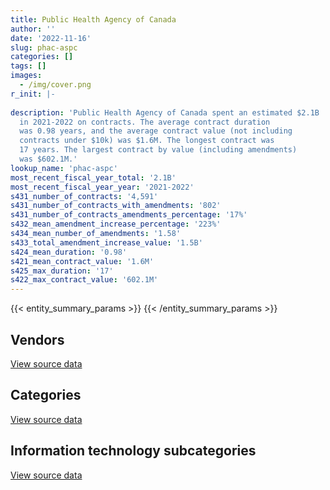 ```yaml
---
title: Public Health Agency of Canada
author: ''
date: '2022-11-16'
slug: phac-aspc
categories: []
tags: []
images:
  - /img/cover.png
r_init: |-
  
description: 'Public Health Agency of Canada spent an estimated $2.1B
  in 2021-2022 on contracts. The average contract duration
  was 0.98 years, and the average contract value (not including
  contracts under $10k) was $1.6M. The longest contract was
  17 years. The largest contract by value (including amendments)
  was $602.1M.'
lookup_name: 'phac-aspc'
most_recent_fiscal_year_total: '2.1B'
most_recent_fiscal_year_year: '2021-2022'
s431_number_of_contracts: '4,591'
s431_number_of_contracts_with_amendments: '802'
s431_number_of_contracts_amendments_percentage: '17%'
s432_mean_amendment_increase_percentage: '223%'
s434_mean_number_of_amendments: '1.58'
s433_total_amendment_increase_value: '1.5B'
s424_mean_duration: '0.98'
s421_mean_contract_value: '1.6M'
s425_max_duration: '17'
s422_max_contract_value: '602.1M'
---
```


<script src="/rmarkdown-libs/htmlwidgets/htmlwidgets.js"></script>
<link href="/rmarkdown-libs/datatables-css/datatables-crosstalk.css" rel="stylesheet" />
<script src="/rmarkdown-libs/datatables-binding/datatables.js"></script>
<script src="/rmarkdown-libs/jquery/jquery-3.6.0.min.js"></script>
<link href="/rmarkdown-libs/dt-core-bootstrap/css/dataTables.bootstrap.min.css" rel="stylesheet" />
<link href="/rmarkdown-libs/dt-core-bootstrap/css/dataTables.bootstrap.extra.css" rel="stylesheet" />
<script src="/rmarkdown-libs/dt-core-bootstrap/js/jquery.dataTables.min.js"></script>
<script src="/rmarkdown-libs/dt-core-bootstrap/js/dataTables.bootstrap.min.js"></script>
<link href="/rmarkdown-libs/crosstalk/css/crosstalk.min.css" rel="stylesheet" />
<script src="/rmarkdown-libs/crosstalk/js/crosstalk.min.js"></script>
<script src="/rmarkdown-libs/htmlwidgets/htmlwidgets.js"></script>
<link href="/rmarkdown-libs/datatables-css/datatables-crosstalk.css" rel="stylesheet" />
<script src="/rmarkdown-libs/datatables-binding/datatables.js"></script>
<script src="/rmarkdown-libs/jquery/jquery-3.6.0.min.js"></script>
<link href="/rmarkdown-libs/dt-core-bootstrap/css/dataTables.bootstrap.min.css" rel="stylesheet" />
<link href="/rmarkdown-libs/dt-core-bootstrap/css/dataTables.bootstrap.extra.css" rel="stylesheet" />
<script src="/rmarkdown-libs/dt-core-bootstrap/js/jquery.dataTables.min.js"></script>
<script src="/rmarkdown-libs/dt-core-bootstrap/js/dataTables.bootstrap.min.js"></script>
<link href="/rmarkdown-libs/crosstalk/css/crosstalk.min.css" rel="stylesheet" />
<script src="/rmarkdown-libs/crosstalk/js/crosstalk.min.js"></script>
<script src="/rmarkdown-libs/htmlwidgets/htmlwidgets.js"></script>
<link href="/rmarkdown-libs/datatables-css/datatables-crosstalk.css" rel="stylesheet" />
<script src="/rmarkdown-libs/datatables-binding/datatables.js"></script>
<script src="/rmarkdown-libs/jquery/jquery-3.6.0.min.js"></script>
<link href="/rmarkdown-libs/dt-core-bootstrap/css/dataTables.bootstrap.min.css" rel="stylesheet" />
<link href="/rmarkdown-libs/dt-core-bootstrap/css/dataTables.bootstrap.extra.css" rel="stylesheet" />
<script src="/rmarkdown-libs/dt-core-bootstrap/js/jquery.dataTables.min.js"></script>
<script src="/rmarkdown-libs/dt-core-bootstrap/js/dataTables.bootstrap.min.js"></script>
<link href="/rmarkdown-libs/crosstalk/css/crosstalk.min.css" rel="stylesheet" />
<script src="/rmarkdown-libs/crosstalk/js/crosstalk.min.js"></script>

{{< entity_summary_params >}}
{{< /entity_summary_params >}}

## Vendors

<div id="htmlwidget-1" style="width:100%;height:auto;" class="datatables html-widget"></div>
<script type="application/json" data-for="htmlwidget-1">{"x":{"style":"bootstrap","filter":"none","vertical":false,"data":[["<a href=\"/vendors/2553164_ontario/\">2553164 Ontario<\/a>","<a href=\"/vendors/3m_canada_company/\">3M Canada Company<\/a>","<a href=\"/vendors/ab_sciex/\">AB Sciex<\/a>","<a href=\"/vendors/abb/\">ABB<\/a>","<a href=\"/vendors/abbott/\">Abbott<\/a>","<a href=\"/vendors/accenture/\">Accenture<\/a>","<a href=\"/vendors/acklands_grainger/\">Acklands Grainger<\/a>","<a href=\"/vendors/act/\">ACT<\/a>","<a href=\"/vendors/adapt_pharma_canada/\">Adapt Pharma Canada<\/a>","<a href=\"/vendors/adpearl/\">AdPearl<\/a>","<a href=\"/vendors/advanced_chippewa_technologies/\">Advanced Chippewa Technologies<\/a>","<a href=\"/vendors/aeroport_de_quebec/\">Aeroport De Quebec<\/a>","<a href=\"/vendors/aeroports_de_montreal/\">Aeroports De Montreal<\/a>","<a href=\"/vendors/agilent/\">Agilent<\/a>","<a href=\"/vendors/ainsworth/\">Ainsworth<\/a>","<a href=\"/vendors/altis_human_resources/\">Altis Human Resources<\/a>","<a href=\"/vendors/amazon/\">Amazon<\/a>","<a href=\"/vendors/amd_medicom/\">AMD Medicom<\/a>","<a href=\"/vendors/anixter/\">Anixter<\/a>","<a href=\"/vendors/apotex/\">Apotex<\/a>","<a href=\"/vendors/ari_financial_services/\">ARI Financial Services<\/a>","<a href=\"/vendors/avi_spl/\">Avi Spl<\/a>","<a href=\"/vendors/b_braun_of_canada/\">B Braun of Canada<\/a>","<a href=\"/vendors/bauer_hockey/\">Bauer Hockey<\/a>","<a href=\"/vendors/bavarian_nordic/\">Bavarian Nordic<\/a>","<a href=\"/vendors/baxter/\">Baxter<\/a>","<a href=\"/vendors/bayshore_healthcare/\">Bayshore Healthcare<\/a>","<a href=\"/vendors/bdo_canada/\">BDO Canada<\/a>","<a href=\"/vendors/beckman_coulter_canada/\">Beckman Coulter Canada<\/a>","<a href=\"/vendors/bell_canada/\">Bell Canada<\/a>","<a href=\"/vendors/beva_global_management/\">Beva Global Management<\/a>","<a href=\"/vendors/bio_nuclear_diagnostics/\">Bio Nuclear Diagnostics<\/a>","<a href=\"/vendors/bio_rad_laboratories_canada/\">Bio Rad Laboratories Canada<\/a>","<a href=\"/vendors/biomerieux_canada/\">Biomerieux Canada<\/a>","<a href=\"/vendors/biron_groupe_sante/\">Biron Groupe Sante<\/a>","<a href=\"/vendors/black_mcdonald/\">Black McDonald<\/a>","<a href=\"/vendors/bluedot/\">BlueDot<\/a>","<a href=\"/vendors/bomimed/\">BOMImed<\/a>","<a href=\"/vendors/breckenhill/\">Breckenhill<\/a>","<a href=\"/vendors/bruker/\">Bruker<\/a>","<a href=\"/vendors/cae/\">CAE<\/a>","<a href=\"/vendors/calian/\">Calian<\/a>","<a href=\"/vendors/calko_group/\">Calko Group<\/a>","<a href=\"/vendors/campbell_drug_stores/\">Campbell Drug Stores<\/a>","<a href=\"/vendors/canada_post/\">Canada Post<\/a>","<a href=\"/vendors/canadian_corps_of_commissionaires/\">Canadian Corps of Commissionaires<\/a>","<a href=\"/vendors/canadian_emergency_ventilators/\">Canadian Emergency Ventilators<\/a>","<a href=\"/vendors/canadian_paediatric_society/\">Canadian Paediatric Society<\/a>","<a href=\"/vendors/canadian_red_cross/\">Canadian Red Cross<\/a>","<a href=\"/vendors/canon/\">Canon<\/a>","<a href=\"/vendors/carahsoft_technology/\">Carahsoft Technology<\/a>","<a href=\"/vendors/cardinal_health_canada/\">Cardinal Health Canada<\/a>","<a href=\"/vendors/carleton_university/\">Carleton University<\/a>","<a href=\"/vendors/cbci_telecom/\">CBCI Telecom<\/a>","<a href=\"/vendors/cdw_canada/\">CDW Canada<\/a>","<a href=\"/vendors/cepheid/\">Cepheid<\/a>","<a href=\"/vendors/charron_human_resources/\">Charron Human Resources<\/a>","<a href=\"/vendors/chu_sainte_justine/\">CHU Sainte Justine<\/a>","<a href=\"/vendors/chubb_edwards/\">Chubb Edwards<\/a>","<a href=\"/vendors/cistel_technology/\">Cistel Technology<\/a>","<a href=\"/vendors/clermark/\">Clermark<\/a>","<a href=\"/vendors/cofomo/\">Cofomo<\/a>","<a href=\"/vendors/commvault_systems/\">Commvault Systems<\/a>","<a href=\"/vendors/compugen/\">Compugen<\/a>","<a href=\"/vendors/confection_aventure/\">Confection Aventure<\/a>","<a href=\"/vendors/contract_community/\">Contract Community<\/a>","<a href=\"/vendors/convergint_technologies/\">Convergint Technologies<\/a>","<a href=\"/vendors/conversart_consulting/\">Conversart Consulting<\/a>","<a href=\"/vendors/cummins_canada/\">Cummins Canada<\/a>","<a href=\"/vendors/d_mark_biosciences/\">D Mark Biosciences<\/a>","<a href=\"/vendors/dalhousie_university/\">Dalhousie University<\/a>","<a href=\"/vendors/decisive_group/\">Decisive Group<\/a>","<a href=\"/vendors/dell_computer/\">Dell Computer<\/a>","<a href=\"/vendors/deloitte/\">Deloitte<\/a>","<a href=\"/vendors/dls_technology/\">DLS Technology<\/a>","<a href=\"/vendors/dmti_spatial/\">Dmti Spatial<\/a>","<a href=\"/vendors/dnr_consulting_group/\">DNR Consulting Group<\/a>","<a href=\"/vendors/donna_cona/\">Donna Cona<\/a>","<a href=\"/vendors/draeger/\">Draeger<\/a>","<a href=\"/vendors/dynacare/\">Dynacare<\/a>","<a href=\"/vendors/dynamic_personnel_consultants/\">Dynamic Personnel Consultants<\/a>","<a href=\"/vendors/eclipsys_solutions/\">Eclipsys Solutions<\/a>","<a href=\"/vendors/ecole_de_langues_abce/\">Ecole De Langues Abce<\/a>","<a href=\"/vendors/ecole_de_langues_eagle/\">Ecole De Langues Eagle<\/a>","<a href=\"/vendors/ecole_de_langues_la_cite/\">Ecole De Langues La Cite<\/a>","<a href=\"/vendors/ekos_research_associates/\">Ekos Research Associates<\/a>","<a href=\"/vendors/elemental_data_collection/\">Elemental Data Collection<\/a>","<a href=\"/vendors/elsevier/\">Elsevier<\/a>","<a href=\"/vendors/emergent_biosolutions/\">Emergent Biosolutions<\/a>","<a href=\"/vendors/environics_research_group/\">Environics Research Group<\/a>","<a href=\"/vendors/eperformance/\">Eperformance<\/a>","<a href=\"/vendors/ernst_young/\">Ernst Young<\/a>","<a href=\"/vendors/esbe_scientific_industries/\">ESBE Scientific Industries<\/a>","<a href=\"/vendors/esri/\">ESRI<\/a>","<a href=\"/vendors/excel_human_resources/\">Excel Human Resources<\/a>","<a href=\"/vendors/factiva/\">Factiva<\/a>","<a href=\"/vendors/fast_forward_french/\">Fast Forward French<\/a>","<a href=\"/vendors/fast_track_staffing/\">Fast Track Staffing<\/a>","<a href=\"/vendors/fca_canada/\">FCA Canada<\/a>","<a href=\"/vendors/federal_express_canada/\">Federal Express Canada<\/a>","<a href=\"/vendors/felix_technology/\">Felix Technology<\/a>","<a href=\"/vendors/ference_company_consulting/\">Ference Company Consulting<\/a>","<a href=\"/vendors/fisher_paykel_healthcare/\">Fisher Paykel Healthcare<\/a>","<a href=\"/vendors/fluid_energy_group/\">Fluid Energy Group<\/a>","<a href=\"/vendors/forrester_research/\">Forrester Research<\/a>","<a href=\"/vendors/fresenius_kabi_canada/\">Fresenius Kabi Canada<\/a>","<a href=\"/vendors/fti_professional_grade/\">FTI Professional Grade<\/a>","<a href=\"/vendors/fujitsu/\">Fujitsu<\/a>","<a href=\"/vendors/g4s_security_services/\">G4S Security Services<\/a>","<a href=\"/vendors/galenvs_sciences/\">Galenvs Sciences<\/a>","<a href=\"/vendors/garda_security_group/\">Garda Security Group<\/a>","<a href=\"/vendors/gartner/\">Gartner<\/a>","<a href=\"/vendors/general_electric_canada/\">General Electric Canada<\/a>","<a href=\"/vendors/general_motors/\">General Motors<\/a>","<a href=\"/vendors/genesis_integration/\">Genesis Integration<\/a>","<a href=\"/vendors/george_courey/\">George Courey<\/a>","<a href=\"/vendors/getinge_canada/\">Getinge Canada<\/a>","<a href=\"/vendors/gilmore_reproductions/\">Gilmore Reproductions<\/a>","<a href=\"/vendors/glaxosmithkline/\">GlaxoSmithKline<\/a>","<a href=\"/vendors/global_life_sciences_solutions/\">Global Life Sciences Solutions<\/a>","<a href=\"/vendors/global_upholstery/\">Global Upholstery<\/a>","<a href=\"/vendors/google_canada/\">Google Canada<\/a>","<a href=\"/vendors/goss_gilroy/\">Goss Gilroy<\/a>","<a href=\"/vendors/government_of_alberta/\">Government of Alberta<\/a>","<a href=\"/vendors/government_of_saskatchewan/\">Government of Saskatchewan<\/a>","<a href=\"/vendors/grand_toy/\">Grand Toy<\/a>","<a href=\"/vendors/graybridge_international_consulting/\">Graybridge International Consulting<\/a>","<a href=\"/vendors/greater_toronto_airport_authority/\">Greater Toronto Airport Authority<\/a>","<a href=\"/vendors/groupe_robert/\">Groupe Robert<\/a>","<a href=\"/vendors/halifax_international_airport/\">Halifax International Airport<\/a>","<a href=\"/vendors/han_chang_medic/\">Han Chang Medic<\/a>","<a href=\"/vendors/hewlett_packard/\">Hewlett Packard<\/a>","<a href=\"/vendors/hr_associates/\">Hr Associates<\/a>","<a href=\"/vendors/ibm_canada/\">IBM Canada<\/a>","<a href=\"/vendors/icu_medical_canada/\">ICU Medical Canada<\/a>","<a href=\"/vendors/illumina_canada/\">Illumina Canada<\/a>","<a href=\"/vendors/imperial_oil/\">Imperial Oil<\/a>","<a href=\"/vendors/inksmith/\">Inksmith<\/a>","<a href=\"/vendors/inland_audio_visual/\">Inland Audio Visual<\/a>","<a href=\"/vendors/insight_software_canada/\">Insight Software Canada<\/a>","<a href=\"/vendors/institute_on_governance/\">Institute On Governance<\/a>","<a href=\"/vendors/inter_medico/\">Inter Medico<\/a>","<a href=\"/vendors/interactive_audio_visual/\">Interactive Audio Visual<\/a>","<a href=\"/vendors/international_reporting/\">International Reporting<\/a>","<a href=\"/vendors/iqvia/\">Iqvia<\/a>","<a href=\"/vendors/iron_mountain/\">Iron Mountain<\/a>","<a href=\"/vendors/isoplex/\">Isoplex<\/a>","<a href=\"/vendors/itex/\">ITEX<\/a>","<a href=\"/vendors/j_sterling_industries/\">J Sterling Industries<\/a>","<a href=\"/vendors/jeol/\">Jeol<\/a>","<a href=\"/vendors/joseph_ribkoff/\">Joseph Ribkoff<\/a>","<a href=\"/vendors/kone/\">KONE<\/a>","<a href=\"/vendors/konica_minolta_business_solutions/\">Konica Minolta Business Solutions<\/a>","<a href=\"/vendors/korn_ferry_ca/\">Korn Ferry Ca<\/a>","<a href=\"/vendors/kpmg/\">KPMG<\/a>","<a href=\"/vendors/language_marketplace/\">Language Marketplace<\/a>","<a href=\"/vendors/language_research_development_group/\">Language Research Development Group<\/a>","<a href=\"/vendors/lansdowne_technologies/\">Lansdowne Technologies<\/a>","<a href=\"/vendors/larry_penner_enterprises/\">Larry Penner Enterprises<\/a>","<a href=\"/vendors/lean_agility/\">Lean Agility<\/a>","<a href=\"/vendors/leger_marketing/\">Leger Marketing<\/a>","<a href=\"/vendors/les_traductions_tessier/\">Les Traductions Tessier<\/a>","<a href=\"/vendors/life_technologies/\">Life Technologies<\/a>","<a href=\"/vendors/lifelabs/\">LifeLabs<\/a>","<a href=\"/vendors/lionbridge/\">Lionbridge<\/a>","<a href=\"/vendors/logistik_unicorp/\">Logistik Unicorp<\/a>","<a href=\"/vendors/lowe_martin_company/\">Lowe Martin Company<\/a>","<a href=\"/vendors/lro_staffing/\">LRO Staffing<\/a>","<a href=\"/vendors/lucira_health/\">Lucira Health<\/a>","<a href=\"/vendors/luminultra_technologies/\">LuminUltra Technologies<\/a>","<a href=\"/vendors/markido/\">Markido<\/a>","<a href=\"/vendors/maxsys_staffing_and_consulting/\">Maxsys Staffing and Consulting<\/a>","<a href=\"/vendors/mcgill_university/\">Mcgill University<\/a>","<a href=\"/vendors/mckesson_canada/\">McKesson Canada<\/a>","<a href=\"/vendors/mcmaster_university/\">Mcmaster University<\/a>","<a href=\"/vendors/medi_select/\">Medi Select<\/a>","<a href=\"/vendors/medtronic_canada/\">Medtronic Canada<\/a>","<a href=\"/vendors/meridian_medical_technologies/\">Meridian Medical Technologies<\/a>","<a href=\"/vendors/metro_logistics/\">Metro Logistics<\/a>","<a href=\"/vendors/micronostyx/\">Micronostyx<\/a>","<a href=\"/vendors/microsoft_canada/\">Microsoft Canada<\/a>","<a href=\"/vendors/millipore_canada/\">Millipore Canada<\/a>","<a href=\"/vendors/ministry_of_finance/\">Ministry of Finance<\/a>","<a href=\"/vendors/mishkumi_technologies/\">Mishkumi Technologies<\/a>","<a href=\"/vendors/mitsubishi_motor_sales/\">Mitsubishi Motor Sales<\/a>","<a href=\"/vendors/mnp/\">MNP<\/a>","<a href=\"/vendors/mufactor/\">Mufactor<\/a>","<a href=\"/vendors/mustang_survival/\">Mustang Survival<\/a>","<a href=\"/vendors/natco_pharma_canada/\">Natco Pharma Canada<\/a>","<a href=\"/vendors/nations_translation_group/\">Nations Translation Group<\/a>","<a href=\"/vendors/nattiq/\">NATTIQ<\/a>","<a href=\"/vendors/nav_canada/\">NAV Canada<\/a>","<a href=\"/vendors/neptune_security_services/\">Neptune Security Services<\/a>","<a href=\"/vendors/new_england_biolabs/\">New England Biolabs<\/a>","<a href=\"/vendors/newfound_recruiting/\">Newfound Recruiting<\/a>","<a href=\"/vendors/nisha_techonologies/\">Nisha Techonologies<\/a>","<a href=\"/vendors/nissan_canada/\">Nissan Canada<\/a>","<a href=\"/vendors/nmc_dynaplas/\">Nmc Dynaplas<\/a>","<a href=\"/vendors/nortak_software/\">Nortak Software<\/a>","<a href=\"/vendors/northern_micro/\">Northern Micro<\/a>","<a href=\"/vendors/nova_networks/\">Nova Networks<\/a>","<a href=\"/vendors/onx_enterprise_solutions/\">OnX Enterprise Solutions<\/a>","<a href=\"/vendors/opentext/\">OpenText<\/a>","<a href=\"/vendors/oproma/\">Oproma<\/a>","<a href=\"/vendors/optiv_canada_federal/\">Optiv Canada Federal<\/a>","<a href=\"/vendors/oracle_canada/\">Oracle Canada<\/a>","<a href=\"/vendors/orbis_risk_consulting/\">Orbis Risk Consulting<\/a>","<a href=\"/vendors/ottawa_convention_centre/\">Ottawa Convention Centre<\/a>","<a href=\"/vendors/oxford_nanopore_technologies/\">Oxford Nanopore Technologies<\/a>","<a href=\"/vendors/paladin_group/\">Paladin Group<\/a>","<a href=\"/vendors/pattison_sign_group/\">Pattison Sign Group<\/a>","<a href=\"/vendors/pra/\">PRA<\/a>","<a href=\"/vendors/precision_adm/\">Precision ADM<\/a>","<a href=\"/vendors/pricewaterhouse_coopers/\">Pricewaterhouse Coopers<\/a>","<a href=\"/vendors/primed_medical_products/\">PRIMED Medical Products<\/a>","<a href=\"/vendors/proline_advantage/\">Proline Advantage<\/a>","<a href=\"/vendors/prologic_systems/\">Prologic Systems<\/a>","<a href=\"/vendors/proquest/\">ProQuest<\/a>","<a href=\"/vendors/purespirit_solutions/\">PureSpirIT Solutions<\/a>","<a href=\"/vendors/qiagen/\">QIAGEN<\/a>","<a href=\"/vendors/qmr/\">QMR<\/a>","<a href=\"/vendors/quantum_management_services/\">Quantum Management Services<\/a>","<a href=\"/vendors/quartz_nature/\">Quartz Nature<\/a>","<a href=\"/vendors/queen_s_university/\">Queen’s University<\/a>","<a href=\"/vendors/quintet_consulting/\">Quintet Consulting<\/a>","<a href=\"/vendors/quorus_consulting_group/\">Quorus Consulting Group<\/a>","<a href=\"/vendors/r_r_international_translation/\">R R International Translation<\/a>","<a href=\"/vendors/rafa_laboratories/\">Rafa Laboratories<\/a>","<a href=\"/vendors/randstad/\">Randstad<\/a>","<a href=\"/vendors/raymond_chabot_grant_thornton/\">Raymond Chabot Grant Thornton<\/a>","<a href=\"/vendors/reactor_engineering_group/\">Reactor Engineering Group<\/a>","<a href=\"/vendors/redacted/\">Redacted<\/a>","<a href=\"/vendors/ricoh/\">Ricoh<\/a>","<a href=\"/vendors/risk_sciences_international/\">Risk Sciences International<\/a>","<a href=\"/vendors/roche_diagnostics/\">Roche Diagnostics<\/a>","<a href=\"/vendors/rogers/\">Rogers<\/a>","<a href=\"/vendors/roudel_medical_and_surgical/\">Roudel Medical and Surgical<\/a>","<a href=\"/vendors/rtg_protech/\">Rtg Protech<\/a>","<a href=\"/vendors/salesforce_canada/\">Salesforce Canada<\/a>","<a href=\"/vendors/samson_associes/\">Samson Associes<\/a>","<a href=\"/vendors/sandoz_canada/\">Sandoz Canada<\/a>","<a href=\"/vendors/sartorius_stedim_north_america/\">Sartorius Stedim North America<\/a>","<a href=\"/vendors/sas_institute/\">SAS Institute<\/a>","<a href=\"/vendors/seegene_canada/\">Seegene Canada<\/a>","<a href=\"/vendors/seqirus_canada/\">Seqirus Canada<\/a>","<a href=\"/vendors/shi_canada/\">SHI Canada<\/a>","<a href=\"/vendors/siemens/\">Siemens<\/a>","<a href=\"/vendors/smiths_medical_canada/\">Smiths Medical Canada<\/a>","<a href=\"/vendors/softchoice/\">Softchoice<\/a>","<a href=\"/vendors/softsim_technologies/\">Softsim Technologies<\/a>","<a href=\"/vendors/solotech/\">Solotech<\/a>","<a href=\"/vendors/southmedic/\">Southmedic<\/a>","<a href=\"/vendors/spartan_bioscience/\">Spartan Bioscience<\/a>","<a href=\"/vendors/spearhead_management_canada/\">Spearhead Management Canada<\/a>","<a href=\"/vendors/st_john_ambulance/\">St John Ambulance<\/a>","<a href=\"/vendors/stanfields/\">Stanfields<\/a>","<a href=\"/vendors/steris_canada/\">STERIS Canada<\/a>","<a href=\"/vendors/stryker_canada/\">Stryker Canada<\/a>","<a href=\"/vendors/subaru_canada/\">Subaru Canada<\/a>","<a href=\"/vendors/suncor_energy/\">Suncor Energy<\/a>","<a href=\"/vendors/supermax_healthcare_canada/\">Supermax Healthcare Canada<\/a>","<a href=\"/vendors/switch_health/\">Switch Health<\/a>","<a href=\"/vendors/systems_for_research/\">Systems for Research<\/a>","<a href=\"/vendors/systemscope/\">Systemscope<\/a>","<a href=\"/vendors/tag_hr/\">Tag HR<\/a>","<a href=\"/vendors/teknion/\">Teknion<\/a>","<a href=\"/vendors/teksystems_canada/\">TEKsystems Canada<\/a>","<a href=\"/vendors/telus_canada/\">Telus Canada<\/a>","<a href=\"/vendors/tenaquip/\">Tenaquip<\/a>","<a href=\"/vendors/tervita/\">Tervita<\/a>","<a href=\"/vendors/the_aim_group/\">The AIM Group<\/a>","<a href=\"/vendors/the_calgary_airport_authority/\">The Calgary Airport Authority<\/a>","<a href=\"/vendors/the_right_door_consulting/\">The Right Door Consulting<\/a>","<a href=\"/vendors/the_stevens_company/\">The Stevens Company<\/a>","<a href=\"/vendors/the_university_of_western_ontario/\">The University of Western Ontario<\/a>","<a href=\"/vendors/thermo_fisher_scientific/\">Thermo Fisher Scientific<\/a>","<a href=\"/vendors/thornhill_medical/\">Thornhill Medical<\/a>","<a href=\"/vendors/toronto_metropolitan_university/\">Toronto Metropolitan University<\/a>","<a href=\"/vendors/toronto_port_authority/\">Toronto Port Authority<\/a>","<a href=\"/vendors/toronto_stamp/\">Toronto Stamp<\/a>","<a href=\"/vendors/toyota/\">Toyota<\/a>","<a href=\"/vendors/tpg_technology_consultants/\">TPG Technology Consultants<\/a>","<a href=\"/vendors/trane_canada/\">Trane Canada<\/a>","<a href=\"/vendors/triplewell_canada/\">Triplewell Canada<\/a>","<a href=\"/vendors/trudell_healthcare_solutions/\">Trudell Healthcare Solutions<\/a>","<a href=\"/vendors/turtle_island_staffing/\">Turtle Island Staffing<\/a>","<a href=\"/vendors/tyco_integrated_fire_security/\">Tyco Integrated Fire Security<\/a>","<a href=\"/vendors/ubiqus_canada/\">Ubiqus Canada<\/a>","<a href=\"/vendors/universal_protection_service/\">Universal Protection Service<\/a>","<a href=\"/vendors/university_of_alberta/\">University of Alberta<\/a>","<a href=\"/vendors/university_of_british_columbia/\">University of British Columbia<\/a>","<a href=\"/vendors/university_of_calgary/\">University of Calgary<\/a>","<a href=\"/vendors/university_of_guelph/\">University of Guelph<\/a>","<a href=\"/vendors/university_of_manitoba/\">University of Manitoba<\/a>","<a href=\"/vendors/university_of_ottawa/\">University of Ottawa<\/a>","<a href=\"/vendors/university_of_regina/\">University of Regina<\/a>","<a href=\"/vendors/university_of_saskatchewan/\">University of Saskatchewan<\/a>","<a href=\"/vendors/university_of_toronto/\">University of Toronto<\/a>","<a href=\"/vendors/university_of_waterloo/\">University of Waterloo<\/a>","<a href=\"/vendors/university_of_western_ontario/\">University of Western Ontario<\/a>","<a href=\"/vendors/urban_valley_transport/\">Urban Valley Transport<\/a>","<a href=\"/vendors/vancouver_airport_authority/\">Vancouver Airport Authority<\/a>","<a href=\"/vendors/vanrx_pharmasystems/\">Vanrx Pharmasystems<\/a>","<a href=\"/vendors/versacom/\">Versacom<\/a>","<a href=\"/vendors/vidcruiter/\">Vidcruiter<\/a>","<a href=\"/vendors/virtual_possibilities_division/\">Virtual Possibilities Division<\/a>","<a href=\"/vendors/visiontec/\">Visiontec<\/a>","<a href=\"/vendors/voyageur_transportation/\">Voyageur Transportation<\/a>","<a href=\"/vendors/vwr_international/\">VWR International<\/a>","<a href=\"/vendors/waters/\">Waters<\/a>","<a href=\"/vendors/wazana_clothing/\">Wazana Clothing<\/a>","<a href=\"/vendors/wesco_distribution_canada/\">WESCO Distribution Canada<\/a>","<a href=\"/vendors/westcomb_outerwear/\">Westcomb Outerwear<\/a>","<a href=\"/vendors/winmar/\">Winmar<\/a>","<a href=\"/vendors/winnipeg_airport_authority/\">Winnipeg Airport Authority<\/a>","<a href=\"/vendors/wolters_kluwer/\">Wolters Kluwer<\/a>","<a href=\"/vendors/woolly_mammoth_outerwear/\">Woolly Mammoth Outerwear<\/a>","<a href=\"/vendors/wsp/\">WSP<\/a>","<a href=\"/vendors/xerox/\">Xerox<\/a>","<a href=\"/vendors/xtract_technologies/\">Xtract Technologies<\/a>"],[null,null,63649.41,null,36701.71,31932.06,96869.82,null,null,null,null,null,null,266302.7,null,null,null,null,370773.9,null,14175,null,null,null,4405322.4,null,null,85049.87,425126.83,37480.63,null,null,54590.15,47387.68,null,null,null,null,null,39793.99,null,null,null,null,592.48,184284.02,null,2614524.67,null,15330.13,null,77551.22,null,null,24992.13,null,34804,107772.12,53138.4,null,null,null,5597.57,105584.67,null,58240.04,17495.98,14238,null,58943.81,null,4819.75,828887.95,97350.19,28862.2,19798.97,116435.04,12566.59,null,null,93176.53,496751.17,48554.71,null,14826.21,null,null,null,1589432.03,5869.92,null,null,null,48101.64,418810.23,770257.99,33494.09,null,null,null,59629.18,null,null,null,null,null,null,6369.89,null,null,null,71347.5,62090.51,null,294971.6,null,672847.68,16950,14205799.73,null,11477.98,null,81881.69,776654.43,32580.48,null,19323,null,null,null,null,null,null,93315.85,null,2987954.92,null,null,128948.94,null,null,526639.39,null,72371.04,null,34234.87,null,20420.4,null,15876.9,null,16213.77,3599.87,null,403965.78,66179.84,41583.67,54787.34,28864.5,32391.17,70439.82,26086.22,551089.73,null,301603.56,null,null,61691.07,null,null,null,64431.95,235621.3,392263.68,27993.33,null,null,88511.29,null,null,104596.08,34967.9,104129.03,13153.2,null,null,null,null,null,null,null,null,null,27176.58,33472.7,162599.44,27516.63,null,24015.52,774327.57,null,8920.94,74580,5152.8,null,680617.53,null,108244.75,161022.12,null,4138.08,162713.13,null,1886.79,null,null,49600.19,26291.13,null,260602.77,305876.53,18050.06,null,219329.32,null,null,0,null,17522.72,211207.75,null,null,179881.97,null,269503.42,24459.24,null,0,null,82836.2,110814.88,102900,35877.5,null,null,22446.66,22083.46,null,null,null,15913.79,null,null,350402.56,13253.28,null,36403.37,14947.3,null,null,null,null,null,null,67510,null,null,null,null,36225,429038.89,null,null,null,12770.42,873194.64,null,null,null,null,null,null,46133.46,null,null,34814.88,31517.52,84750,null,1018194.49,176079.4,38603.85,300798.7,15637.44,463097.7,null,286038.42,null,56528.17,94543.25,null,null,null,179593.27,null,null,null,null,43765.89,15970.5,null,null,null,null,null,null,null,20370,36126.75,60427.13],[986739.16,null,67214.25,null,178453.2,27370.34,683413.17,9596.25,155940,null,null,null,null,50512.3,null,null,13661.2,170389.69,null,null,null,null,null,null,null,null,293180.55,null,189266.26,null,9239.91,253186.29,15078.91,821947.84,null,null,173915.88,78618.01,24611.4,39988.64,null,null,null,1790850.95,10820.52,1476534.93,null,2621687.75,1536157.7,20525.46,null,64912.9,24750,10769.8,25754.39,null,null,133066.39,111062.23,null,2289.83,null,11014.5,null,null,69368.8,null,24408,128336.25,248915.08,null,5777.9,89603.28,null,30836.4,null,null,null,404949.18,null,74332.93,null,91284.15,null,44824.51,17037.57,null,null,1593786.64,179619.58,35527.2,null,1586987.52,45371.08,1338654.71,772368.29,212438.71,null,null,null,null,null,null,null,null,null,null,18199.7,null,null,608753.76,59972.5,67253.85,null,46650.08,null,674691.1,null,16621881.36,null,null,null,147513.63,735403.28,39267.09,97455.47,null,null,null,null,null,null,null,359421.34,null,2576467.01,16280.25,null,15060.62,null,55836,1033120.4,10676.58,99953.96,null,25355.76,null,null,null,16389.42,null,19590.98,14312.28,null,535239.74,89636.6,50069.03,177208.46,null,53008.58,161669.77,212653.78,802577.52,null,103411.6,null,38205.08,null,null,null,null,52855.58,218527.43,772688.35,52742.03,186597.76,1017696.92,147347.64,null,null,210000,15131.97,380832.79,null,40075.35,102773.23,null,null,183455.5,26170.26,null,2733333.33,null,null,33564.41,53935.2,null,null,29662.5,1386509.3,null,76767.04,33900,3882.25,null,22766.71,39304,19202.43,70339.24,null,11285.67,118995.87,null,9865.21,null,null,null,47562.13,null,127597.31,432449.18,24516.06,null,322589.75,9351.88,null,0,null,null,86282.34,null,339775.2,262189.27,206758.54,180207.05,24526.26,null,62390.87,null,33900,111118.48,103181.92,null,null,9679171.56,31199.48,27259.53,null,24201.72,31188,64481.59,null,2014169.59,407752.1,66827.16,null,22345.06,null,28716.45,null,null,null,null,39776,175141.51,null,null,null,37755.36,21238.77,42291.09,null,32487.5,440177.51,34122.58,485312.93,5345363.17,23967.3,null,null,null,null,214148.75,null,null,21919.32,95762.12,55935,null,1272733.84,77335.01,38709.62,331882.68,7601.76,406675.28,null,296797.19,null,null,null,null,null,null,127097.6,null,null,356293,117569.63,22343.92,null,null,null,null,4445.45,null,1359.63,null,38535,50844.04,193822.87],[9725.57,0,77982.69,null,5369721.87,3652849.74,2481786.47,438.69,null,2784320,136962.19,null,null,23042.25,42431.3,61339.53,4986338.8,18850771.85,null,214149.81,null,13073.03,3993774.25,7345000,null,12597098.37,8595132.48,null,284560.4,null,7263.74,51976334.78,null,36156016.19,null,null,763984.03,7121983.94,null,75139.25,282500000,674975,17514455.97,163415149.05,11526,11330961.36,169500000,2527708.86,19586871.58,20469.38,7256.08,857176.31,null,null,17363.52,null,null,127202.49,70858.98,null,417893.92,99666,null,109112.87,8102377.25,54605.01,61210.91,25798.41,9959.46,3392850.6,1497232.3,null,818417.78,6413778.19,16529.31,null,null,6969.04,10557603.62,null,null,null,63428.53,null,7714.29,182964.95,39365.81,null,1727368.6,null,null,null,51715850.5,363360.11,1267561.92,null,74600.76,2222.07,44268.83,17238137.47,null,78750,6448443.7,74641995.15,null,822735.21,237300000,null,2912943.48,4188092.29,4124677.44,2103898.02,5615.58,9381476.71,78178.43,39664078.02,7268404.33,13887.7,16591346.63,297093.41,null,790463.89,77834.27,655093.68,53040.23,2223202.93,null,4204721.11,10125055.29,null,3084901,7566480,null,1381134.93,6439913.22,1726697.08,13557.86,56579411.42,null,23385.55,35000,6064306.77,null,79100,79803.06,426822.46,113565000,null,27792616.91,16870.57,26324893.09,19537.46,74363.75,14249.3,762556.83,40610.97,19511.83,228604.41,null,null,173195.43,null,31519426.69,null,449270.28,56291136.22,3768515.39,null,null,103730105.65,4003.94,87094.33,238753.95,null,268476.31,3050333.73,17737003.48,7486461,23832455,9943778.07,1852244.78,45021.27,459202.65,null,341753.76,328939.54,256160830,12320236.52,1530066.52,285277.34,24351.5,1266666.67,null,127810.54,12560.85,74507.13,null,2504984,null,6054352.52,38665.98,null,null,null,45000.22,417485.46,null,271714.42,371937.62,20572074.43,null,27916.65,12474475,null,47675313.68,373182500,null,null,57775.21,5580334.29,296502.6,null,4698041.71,264935.1,71943.15,null,221025.2,null,null,null,10689319.15,62708121.82,329227.9,350428.73,38325620.16,24459.24,48540881.83,110558.12,10579.31,33432,110814.88,82136.39,null,22500539.69,9652725.73,51212.59,58050.17,5773417.99,48679.59,null,null,2947287.67,147034380.41,217227.38,2802690.77,17639063.76,29985.1,42480890.04,null,null,69305076.93,51683366.19,3034500,null,4436.97,17941.19,24190.37,84078.64,1677851.07,null,1101833.91,524110.04,401237.45,108178807.72,null,6442102.97,195105755.77,null,null,27177969,97831.93,null,41417.12,6693622.09,8231263.87,60366.47,38203.7,null,null,207566.1,8030.14,38603.85,313319.9,99847.83,458941.16,null,488919.37,244434.83,null,null,7445927.27,null,7412039.8,null,null,172977959.2,null,4809222.84,155477.21,null,62951295.28,10255.15,6623720.17,53197164.74,null,55140.37,33625034.35,null,49691.19,null],[null,0,94235.72,12016.5,39149552.26,6186205.09,355417.31,null,null,4619440,627505.77,2272831.11,8294161.13,52400.69,null,197427.32,666700,18537554.91,null,226564.29,null,null,964482.9,null,null,2729371.31,2170181.53,null,586076.39,99681.3,null,15564150.94,null,10194684.95,53460393.73,89796.18,null,5370267.05,null,75139.25,null,4157458.56,3566730.55,null,null,26228554.08,null,2687772.81,74850745.58,20469.38,5726.62,1965256.76,null,null,3295.05,40505521.81,null,127202.49,70858.98,39832.5,null,null,null,23324.73,6982342.75,71690.38,145798,23559.99,68966.34,88927.06,1751035.61,null,220411.96,31060213.1,29506.2,null,null,145981.47,18136.09,116966078.04,12668.36,null,32709.9,9600.6,null,189245.77,null,20938.53,3904227.16,null,null,117861.63,261166.68,28351.7,308011.97,null,114204.2,20220.5,null,73161862.53,null,null,2831888.95,32742635.42,306435,1014521.46,null,null,13449456.52,7254282.71,17172891.49,411762.62,6591627.85,1489123.29,null,null,7876304.61,null,9345509.95,34958.53,null,null,109689.23,372058.03,138564.05,null,null,39518446.92,15146086.8,2801730.63,null,null,39999.29,368031.34,null,9133434.87,15859.83,null,null,null,369887.26,6352947.46,null,null,79803.06,470590.39,null,null,21047625.09,17543.84,22723441.92,14565.55,30566.92,13395.02,3057630.47,6603.04,40788.17,126355.8,null,29267,106244.9,null,10483923.69,132479601.58,636171.26,60076797.43,null,null,2923771.04,541980.42,19945.06,4513.82,525508.72,null,711642.37,null,null,26135685.05,48869921.78,10682874.68,157598.39,14687.95,459202.65,null,103556.22,535263.42,null,11331793.48,467947.18,520510.1,null,null,255474.92,3951775.02,40822.76,27106.45,null,null,null,3573970.91,null,null,null,4962.72,627615.07,52887.23,null,null,2874308.53,14629878.5,null,null,5808725,1029026.25,19662086.47,null,null,null,53663.33,169828.27,165145.97,null,3173974.61,1007520.75,30877.09,10739.51,315450.02,25380.31,null,465660.21,37618180.85,null,285559.58,368508.73,83547126.14,14340.49,13716468.17,59356.89,216564.72,470337,110814.88,69230.91,29832,null,9652725.73,46926.3,85585.85,null,1182925.02,null,null,216712.33,null,145571.48,19235.06,10407536.24,7804.34,null,null,18928.56,104339933.88,471610716.51,null,null,43577.34,null,14229.63,115822.61,879350.84,null,null,4905132.47,486421.66,552020.22,null,1137178.31,null,null,2477720.46,null,null,38330.15,41417.12,3883471.71,10150038.22,65883.49,null,null,134466.54,388479.03,27914.28,27967.5,305978.68,12012,683887.13,7051.2,573160.75,494625.54,null,null,9134072.73,8274850.91,3706019.9,null,13828.36,null,null,4799206.93,395648.37,null,36540694.39,13416.24,5133886.45,14150.71,2984042.25,null,36018161.52,null,38970.67,null]],"container":"<table class=\"table table-striped table-hover row-border order-column display\">\n  <thead>\n    <tr>\n      <th>Vendor<\/th>\n      <th>2018-2019<\/th>\n      <th>2019-2020<\/th>\n      <th>2020-2021<\/th>\n      <th>2021-2022<\/th>\n    <\/tr>\n  <\/thead>\n<\/table>","options":{"order":[[4,"desc"]],"pageLength":10,"autoWidth":true,"columnDefs":[{"targets":1,"render":"function(data, type, row, meta) {\n    return type !== 'display' ? data : DTWidget.formatCurrency(data, \"$\", 2, 3, \",\", \".\", true, null);\n  }"},{"targets":2,"render":"function(data, type, row, meta) {\n    return type !== 'display' ? data : DTWidget.formatCurrency(data, \"$\", 2, 3, \",\", \".\", true, null);\n  }"},{"targets":3,"render":"function(data, type, row, meta) {\n    return type !== 'display' ? data : DTWidget.formatCurrency(data, \"$\", 2, 3, \",\", \".\", true, null);\n  }"},{"targets":4,"render":"function(data, type, row, meta) {\n    return type !== 'display' ? data : DTWidget.formatCurrency(data, \"$\", 2, 3, \",\", \".\", true, null);\n  }"},{"width":"16%","targets":[1,2,3,4]},{"className":"dt-right","targets":[1,2,3,4]}],"orderClasses":false}},"evals":["options.columnDefs.0.render","options.columnDefs.1.render","options.columnDefs.2.render","options.columnDefs.3.render"],"jsHooks":[]}</script>
<p class="text-right">
<a href="https://github.com/GoC-Spending/contracts-data/tree/main/data/out/departments/phac-aspc/summary_by_fiscal_year_by_vendor.csv" class="source-data-link btn btn-link">View source data</a>
</p>

## Categories

<div id="htmlwidget-2" style="width:100%;height:auto;" class="datatables html-widget"></div>
<script type="application/json" data-for="htmlwidget-2">{"x":{"style":"bootstrap","filter":"none","vertical":false,"data":[["<a href=\"/categories/other/\">(Other)<\/a>","<a href=\"/categories/facilities_and_construction/\">Facilities and construction<\/a>","<a href=\"/categories/office_management/\">Office management<\/a>","<a href=\"/categories/professional_services/\">Professional services<\/a>","<a href=\"/categories/information_technology/\">Information technology<\/a>","<a href=\"/categories/medical/\">Medical<\/a>","<a href=\"/categories/transportation_and_logistics/\">Transportation and logistics<\/a>","<a href=\"/categories/industrial_products_and_services/\">Industrial products and services<\/a>","<a href=\"/categories/travel/\">Travel<\/a>","<a href=\"/categories/security_and_protection/\">Security and protection<\/a>","<a href=\"/categories/human_capital/\">Human capital<\/a>"],[319158.81,3858101.38,803892.33,31244233.41,6735778.91,12689580.09,74172.08,5725821.6,null,184284.02,1101083.32],[262970.36,7991249.83,615212.17,34337261.99,4460152.99,34966621.37,346364.44,8552652.39,41937.8,2132816.49,1273100.98],[128954.81,58387396.37,4945406.09,86173628.09,25645579.18,3492251576.97,29745635.82,176559578.2,null,39026331.71,3288849.8],[34030.9,5000569.8,623533.3,327506437.42,48128512.84,1501147294.23,80232648.75,16552288.69,null,72529035.25,3229638.27]],"container":"<table class=\"table table-striped table-hover row-border order-column display\">\n  <thead>\n    <tr>\n      <th>Category<\/th>\n      <th>2018-2019<\/th>\n      <th>2019-2020<\/th>\n      <th>2020-2021<\/th>\n      <th>2021-2022<\/th>\n    <\/tr>\n  <\/thead>\n<\/table>","options":{"order":[[4,"desc"]],"dom":"t","pageLength":30,"autoWidth":true,"columnDefs":[{"targets":1,"render":"function(data, type, row, meta) {\n    return type !== 'display' ? data : DTWidget.formatCurrency(data, \"$\", 2, 3, \",\", \".\", true, null);\n  }"},{"targets":2,"render":"function(data, type, row, meta) {\n    return type !== 'display' ? data : DTWidget.formatCurrency(data, \"$\", 2, 3, \",\", \".\", true, null);\n  }"},{"targets":3,"render":"function(data, type, row, meta) {\n    return type !== 'display' ? data : DTWidget.formatCurrency(data, \"$\", 2, 3, \",\", \".\", true, null);\n  }"},{"targets":4,"render":"function(data, type, row, meta) {\n    return type !== 'display' ? data : DTWidget.formatCurrency(data, \"$\", 2, 3, \",\", \".\", true, null);\n  }"},{"width":"16%","targets":[1,2,3,4]},{"className":"dt-right","targets":[1,2,3,4]}],"orderClasses":false,"lengthMenu":[10,25,30,50,100]}},"evals":["options.columnDefs.0.render","options.columnDefs.1.render","options.columnDefs.2.render","options.columnDefs.3.render"],"jsHooks":[]}</script>
<p class="text-right">
<a href="https://github.com/GoC-Spending/contracts-data/tree/main/data/out/departments/phac-aspc/summary_by_fiscal_year_by_category.csv" class="source-data-link btn btn-link">View source data</a>
</p>
<h2>Information technology subcategories</h2>
<div id="htmlwidget-3" style="width:100%;height:auto;" class="datatables html-widget"></div>
<script type="application/json" data-for="htmlwidget-3">{"x":{"style":"bootstrap","filter":"none","vertical":false,"data":[["<a href=\"/it_subcategories/it_consulting_services/\">IT consulting services<\/a>","<a href=\"/it_subcategories/it_devices_equipment/\">IT devices & equipment<\/a>","<a href=\"/it_subcategories/it_other/\">Other IT (incl. telecommunications)<\/a>","<a href=\"/it_subcategories/it_software_licensing/\">IT software licensing<\/a>"],[1314904.96,1869971.91,1381665.63,2169236.4],[515609.62,1502142.03,245299.2,2197102.14],[10360014.85,7872947.4,108436.6,7304180.33],[39858351.62,4589024.25,61811.96,3619325.01]],"container":"<table class=\"table table-striped table-hover row-border order-column display\">\n  <thead>\n    <tr>\n      <th>IT subcategory<\/th>\n      <th>2018-2019<\/th>\n      <th>2019-2020<\/th>\n      <th>2020-2021<\/th>\n      <th>2021-2022<\/th>\n    <\/tr>\n  <\/thead>\n<\/table>","options":{"order":[[4,"desc"]],"dom":"t","pageLength":30,"autoWidth":true,"columnDefs":[{"targets":1,"render":"function(data, type, row, meta) {\n    return type !== 'display' ? data : DTWidget.formatCurrency(data, \"$\", 2, 3, \",\", \".\", true, null);\n  }"},{"targets":2,"render":"function(data, type, row, meta) {\n    return type !== 'display' ? data : DTWidget.formatCurrency(data, \"$\", 2, 3, \",\", \".\", true, null);\n  }"},{"targets":3,"render":"function(data, type, row, meta) {\n    return type !== 'display' ? data : DTWidget.formatCurrency(data, \"$\", 2, 3, \",\", \".\", true, null);\n  }"},{"targets":4,"render":"function(data, type, row, meta) {\n    return type !== 'display' ? data : DTWidget.formatCurrency(data, \"$\", 2, 3, \",\", \".\", true, null);\n  }"},{"width":"16%","targets":[1,2,3,4]},{"className":"dt-right","targets":[1,2,3,4]}],"orderClasses":false,"lengthMenu":[10,25,30,50,100]}},"evals":["options.columnDefs.0.render","options.columnDefs.1.render","options.columnDefs.2.render","options.columnDefs.3.render"],"jsHooks":[]}</script>
<p class="text-right">
<a href="https://github.com/GoC-Spending/contracts-data/tree/main/data/out/departments/phac-aspc/summary_by_fiscal_year_by_it_subcategory.csv" class="source-data-link btn btn-link">View source data</a>
</p>
